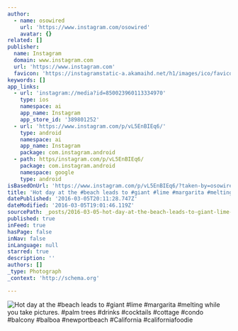 ```yaml
---
author:
  - name: osowired
    url: 'https://www.instagram.com/osowired'
    avatar: {}
related: []
publisher:
  name: Instagram
  domain: www.instagram.com
  url: 'https://www.instagram.com'
  favicon: 'https://instagramstatic-a.akamaihd.net/h1/images/ico/favicon.ico/7cdab0872b15.ico'
keywords: []
app_links:
  - url: 'instagram://media?id=850023960113334970'
    type: ios
    namespace: ai
    app_name: Instagram
    app_store_id: '389801252'
  - url: 'https://www.instagram.com/p/vL5EnBIEq6/'
    type: android
    namespace: ai
    app_name: Instagram
    package: com.instagram.android
  - path: https/instagram.com/p/vL5EnBIEq6/
    package: com.instagram.android
    namespace: google
    type: android
isBasedOnUrl: 'https://www.instagram.com/p/vL5EnBIEq6/?taken-by=osowired'
title: 'Hot day at the #beach leads to #giant #lime #margarita #melting while you take pictures. #palm trees #drinks #cocktails #cottage #condo #balcony #balboa #newportbeach #California #californiafoodie'
datePublished: '2016-03-05T20:11:28.747Z'
dateModified: '2016-03-05T19:01:46.119Z'
sourcePath: _posts/2016-03-05-hot-day-at-the-beach-leads-to-giant-lime-margarita-melt.md
published: true
inFeed: true
hasPage: false
inNav: false
inLanguage: null
starred: true
description: ''
authors: []
_type: Photograph
_context: 'http://schema.org'

---
```

![Hot day at the &num;beach leads to &num;giant &num;lime &num;margarita &num;melting while you take pictures&period; &num;palm trees &num;drinks &num;cocktails &num;cottage &num;condo &num;balcony &num;balboa &num;newportbeach &num;California &num;californiafoodie](https://scontent.cdninstagram.com/t51.2885-15/e15/10785138_339243726247723_1315631927_n.jpg?ig_cache_key=ODUwMDIzOTYwMTEzMzM0OTcw.2)